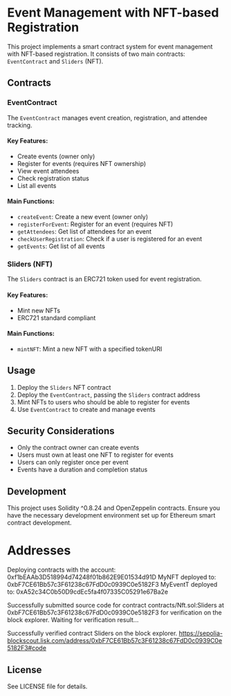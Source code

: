 # Event Management with NFT-based Registration

This project implements a smart contract system for event management with NFT-based registration. It consists of two main contracts: `EventContract` and `Sliders` (NFT).

## Contracts

### EventContract

The `EventContract` manages event creation, registration, and attendee tracking.

#### Key Features:

- Create events (owner only)
- Register for events (requires NFT ownership)
- View event attendees
- Check registration status
- List all events

#### Main Functions:

- `createEvent`: Create a new event (owner only)
- `registerForEvent`: Register for an event (requires NFT)
- `getAttendees`: Get list of attendees for an event
- `checkUserRegistration`: Check if a user is registered for an event
- `getEvents`: Get list of all events

### Sliders (NFT)

The `Sliders` contract is an ERC721 token used for event registration.

#### Key Features:

- Mint new NFTs
- ERC721 standard compliant

#### Main Functions:

- `mintNFT`: Mint a new NFT with a specified tokenURI

## Usage

1. Deploy the `Sliders` NFT contract
2. Deploy the `EventContract`, passing the `Sliders` contract address
3. Mint NFTs to users who should be able to register for events
4. Use `EventContract` to create and manage events

## Security Considerations

- Only the contract owner can create events
- Users must own at least one NFT to register for events
- Users can only register once per event
- Events have a duration and completion status

## Development

This project uses Solidity ^0.8.24 and OpenZeppelin contracts. Ensure you have the necessary development environment set up for Ethereum smart contract development.

# Addresses

Deploying contracts with the account: 0xf1bEAAb3D518994d74248f01b862E9E01534d91D
MyNFT deployed to: 0xbF7CE61Bb57c3F61238c67FdD0c0939C0e5182F3
MyEventT deployed to: 0xA52c34C0b50D9cdEc5fa4f07335C05291e67Ba2e

Successfully submitted source code for contract
contracts/Nft.sol:Sliders at 0xbF7CE61Bb57c3F61238c67FdD0c0939C0e5182F3
for verification on the block explorer. Waiting for verification result...

Successfully verified contract Sliders on the block explorer.
https://sepolia-blockscout.lisk.com/address/0xbF7CE61Bb57c3F61238c67FdD0c0939C0e5182F3#code

## License

See LICENSE file for details.

